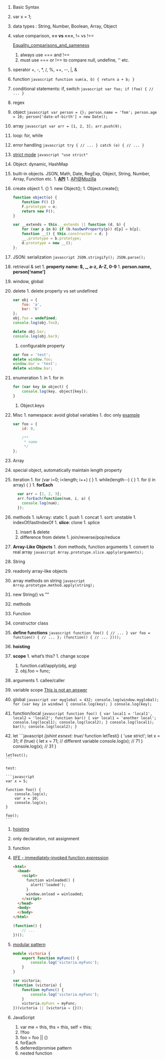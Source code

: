 1. Basic Syntax
  1. var x = 1;
  1. data types : String, Number, Boolean, Array, Object
  1. value comparison, **== vs ===**, != vs !==
  
      [Equality_comparisons_and_sameness](https://developer.mozilla.org/en-US/docs/Web/JavaScript/Equality_comparisons_and_sameness)
      1. always use === and !==
      1. must use === or !== to compare null, undefine, '' etc.
  
  1. operator +, -, *, /, %, ++, --, |, &
  1. function
    ```javascript
    function sum(a, b) {
      return a + b;
    }
    ```

  1. conditional statements: if, switch
    ```javascript
    var foo;
    if (foo) {
        // ...
    }
    ```

  1. regex
  1. object
    ```javascript
      var person = {};
      person.name = 'Tom';
      person.age = 10;
      person['date-of-birth'] = new Date();
    ```

  1. array
    ```javascript
      var arr = [1, 2, 3];
      arr.push(9);
    ```

  1. loop: for, while
  1. error handling
    ```javascript
      try {
        // ...
      } catch (e) {
        // ...
      }
    ```
  
  1. [strict mode](https://developer.mozilla.org/en-US/docs/Web/JavaScript/Reference/Strict_mode)
    ```javascript
      "use strict"
    ```

1. Object: dynamic, HashMap
  1. built-in objects. JSON, Math, Date, RegExp, Object, String, Number, Array, Function etc.
    1. **[API](http://docs.sencha.com/extjs/4.2.2/#!/api)**
    1. [API@Mozilla](https://developer.mozilla.org/en-US/docs/Web/JavaScript/Reference/Global_Objects)
  1. create object
    1. {}
    1. new Object();
    1. Object.create();
      ```javascript          
      function object(o) {
          function F() {}
          F.prototype = o;
          return new F();
      }
      
      var __extends = this.__extends || function (d, b) {
          for (var p in b) if (b.hasOwnProperty(p)) d[p] = b[p];
          function __() { this.constructor = d; }
          __.prototype = b.prototype;
          d.prototype = new __();
      };
      ```

  1. JSON: serialization
    ```javascript
      JSON.stringify();
      JSON.parse();
    ```

  1. retrieval & set
    1. **property name: $, _, a-z, A-Z, 0-9**
    1. **person.name, person[‘name’]**
  1. window, global
  1. delete
    1. delete property vs set undefined
      ```javascript
      var obj = {
          foo: 'a',
          bar: 'b'
      };
      obj.foo = undefined;
      console.log(obj.foo);
      
      delete obj.bar;
      console.log(obj.bar);
      ```
                  
      1. configurable property
        ```javascript
        var foo = 'test';
        delete window.foo;
        window.bar = 'test';
        delete window.bar;
        ```

  1. enumeration
    1. in
    1. for in
      ```javascript  
      for (var key in object) {
          console.log(key, object[key]);
      }
      ```

      1. Object.keys
  1. Misc
    1. namespace: avoid global variables
    1. doc only [example](http://docs.sencha.com/extjs/4.2.2/source/Label2.html#Ext-form-Label)
      ```javascript
      var foo = {
          id: 0,

          /**
           * name
           */
      };
      ```

1. Array
  1. special object, automatically maintain length property
  1. iteration
    1. for (var i=0; i<length; i++) { }
    1. while(length--) { }
    1. for (i in array) { }
    1. **forEach**
      ```javascript
        var arr = [1, 2, 3];
        arr.forEach(function(num, i, a) {
          console.log(num);
        });
      ```

  1. methods
    1. isArray: static
    1. push
    1. concat
    1. sort: unstable
    1. indexOf/lastIndexOf
    1. **slice**: clone
    1. splice
      1. insert & delete
      1. difference from delete
    1. join/reverse/pop/reduce
  1. **Array-Like Objects**
    1. dom methods, function arguments
    1. convert to real array
    ```javascript
      Array.prototype.slice.apply(arguments);
    ```

1. String
  1. readonly array-like objects
  1. array methods on string
    ```javascript
      Array.prototype.method.apply(string);
    ```
  
  1. new String() vs ""
  1. methods
1. Function
  1. constructor class
  1. **define functions**
    ```javascript
    function foo() {
        // ...
    }
    var foo = function() {
        // ...
    };
    (function() {
        // ...
    })();
    ```
                
  1. **hoisting**
  1. **scope**
    1. what’s this?
    1. change scope
      1. function.call/apply(obj, arg)
      1. obj.foo = func;
  1. arguments
    1. callee/caller


1. variable scope [This is not an answer](http://stackoverflow.com/questions/500431/what-is-the-scope-of-variables-in-javascript)
  1. global
    ```javascript
    var myglobal = 432;
    console.log(window.myglobal);
    for (var key in window) {
        console.log(key);
    }
    console.log(key);
    ```

  1. function/local
    ```javascript
    function foo() {
        var local1 = 'local1',
            local2 = 'local2';
        function bar() {
            var local1 = 'another local';
            console.log(local1);
            console.log(local2);
        }
        console.log(local1);
        bar();
        console.log(local2);
    }
    ```

  1. let
    ```javascript
    /*jshint esnext: true*/
    function letTest() {
        'use strict';
        let x = 31;
        if (true) {
          let x = 71;  // different variable
          console.log(x);  // 71
        }
        console.log(x);  // 31
    }

    letTest();
    ```
      
    test:
    
    ```javascript
    var x = 5;

    function foo() {
        console.log(x);
        var x = 10;
        console.log(x); 
    }
    
    foo();
    ```

1. [hoisting](https://developer.mozilla.org/en-US/docs/Web/JavaScript/Reference/Statements/var)
  1. only declaration, not assignment
  1. function
1. [IIFE - immediately-invoked function expression](http://benalman.com/news/2010/11/immediately-invoked-function-expression/#iife)
    
    ```html
    <html>
      <head>
        <scipt>
          function winloaded() {
            alert('loaded');
          }
          window.onload = winloaded;
        </script>
      </head>
      <body>
      </body>
    </html>
    ```
    
    ```javascript
    (function() {
        // ...
    })();
    ```

1. [modular pattern](http://www.adequatelygood.com/JavaScript-Module-Pattern-In-Depth.html)
    
    ```typescript
    module victoria {
        export function myFunc() {
            console.log('victoria.myFunc');
        }
    }
    ```
    
    ```javascript
    var victoria;
    (function (victoria) {
        function myFunc() {
            console.log('victoria.myFunc');
        }
        victoria.myFunc = myFunc;
    })(victoria || (victoria = {}));
    ```

1. JavaScript
    1. var me = this, ths = this, self = this;
    1. !!foo
    1. foo = foo || {}
    1. forEach
    1. deferred/promise pattern
    1. nested function
